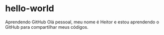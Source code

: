 # hello-world
Aprendendo GitHub
Olá pessoal, meu nome é Heitor e estou aprendendo o GitHub para compartilhar meus códigos.
